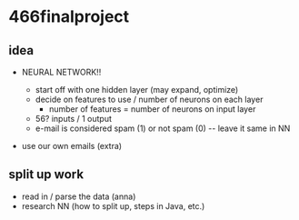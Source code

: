 # 466finalproject

## idea
- NEURAL NETWORK!!
  - start off with one hidden layer (may expand, optimize) 
  - decide on features to use / number of neurons on each layer
    - number of features = number of neurons on input layer
  - 56? inputs / 1 output
  - e-mail is considered spam (1) or not spam (0) -- leave it same in NN

- use our own emails (extra)


## split up work
- read in / parse the data (anna)
- research NN (how to split up, steps in Java, etc.)
